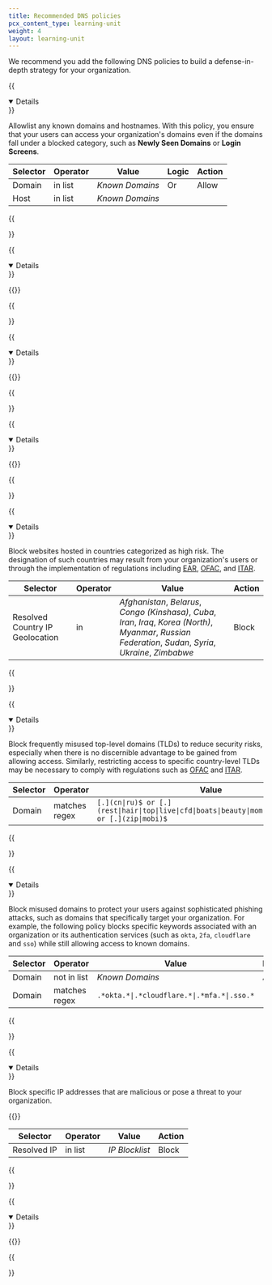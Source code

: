 ```yaml
---
title: Recommended DNS policies
pcx_content_type: learning-unit
weight: 4
layout: learning-unit
---
```


We recommend you add the following DNS policies to build a defense-in-depth strategy for your organization.

{{<details header="All-DNS-Domain-Allowlist" open="true">}}

Allowlist any known domains and hostnames. With this policy, you ensure that your users can access your organization's domains even if the domains fall under a blocked category, such as **Newly Seen Domains** or **Login Screens**.

| Selector | Operator | Value           | Logic | Action |
| -------- | -------- | --------------- | ----- | ------ |
| Domain   | in list  | _Known Domains_ | Or    | Allow  |
| Host     | in list  | _Known Domains_ |       |        |

{{</details>}}

{{<details header="All-DNS-SecurityCategories-Blocklist" open="true">}}

{{<render file="zero-trust/_blocklist-security-categories.md">}}

{{</details>}}

{{<details header="All-DNS-ContentCategories-Blocklist" open="true">}}

{{<render file="zero-trust/_blocklist-content-categories.md" withParameters="DNS;;_Security Risks_">}}

{{</details>}}

{{<details header="All-DNS-Application-Blocklist" open="true">}}

{{<render file="zero-trust/_blocklist-application.md">}}

{{</details>}}

{{<details header="All-DNS-GeoCountryIP-Blocklist" open="true">}}

Block websites hosted in countries categorized as high risk. The designation of such countries may result from your organization's users or through the implementation of regulations including [EAR](https://www.tradecompliance.pitt.edu/embargoed-and-sanctioned-countries), [OFAC](https://orpa.princeton.edu/export-controls/sanctioned-countries), and [ITAR](https://www.tradecompliance.pitt.edu/embargoed-and-sanctioned-countries).

| Selector                        | Operator | Value                                                                                                                                                           | Action |
| ------------------------------- | -------- | --------------------------------------------------------------------------------------------------------------------------------------------------------------- | ------ |
| Resolved Country IP Geolocation | in       | _Afghanistan_, _Belarus_, _Congo (Kinshasa)_, _Cuba_, _Iran_, _Iraq_, _Korea (North)_, _Myanmar_, _Russian Federation_, _Sudan_, _Syria_, _Ukraine_, _Zimbabwe_ | Block  |

{{</details>}}

{{<details header="All-DNS-DomainTopLevel-Blocklist" open="true">}}

Block frequently misused top-level domains (TLDs) to reduce security risks, especially when there is no discernible advantage to be gained from allowing access. Similarly, restricting access to specific country-level TLDs may be necessary to comply with regulations such as [OFAC](https://orpa.princeton.edu/export-controls/sanctioned-countries) and [ITAR](https://www.tradecompliance.pitt.edu/embargoed-and-sanctioned-countries).

| Selector | Operator      | Value                                                                                                    | Action |
| -------- | ------------- | -------------------------------------------------------------------------------------------------------- | ------ |
| Domain   | matches regex | `[.](cn\|ru)$ or [.](rest\|hair\|top\|live\|cfd\|boats\|beauty\|mom\|skin\|okinawa)$ or [.](zip\|mobi)$` | Block  |

{{</details>}}

{{<details header="All-DNS-DomainPhishing-Blocklist" open="true">}}

Block misused domains to protect your users against sophisticated phishing attacks, such as domains that specifically target your organization. For example, the following policy blocks specific keywords associated with an organization or its authentication services (such as `okta`, `2fa`, `cloudflare` and `sso`) while still allowing access to known domains.

| Selector | Operator      | Value                                       | Logic | Action |
| -------- | ------------- | ------------------------------------------- | ----- | ------ |
| Domain   | not in list   | _Known Domains_                             | And   | Block  |
| Domain   | matches regex | `.*okta.*\|.*cloudflare.*\|.*mfa.*\|.sso.*` |       |        |

{{</details>}}

{{<details header="All-DNS-ResolvedIP-Blocklist" open="true">}}

Block specific IP addresses that are malicious or pose a threat to your organization.

{{<render file="zero-trust/_threat-intelligence-automation.md">}}

| Selector    | Operator | Value          | Action |
| ----------- | -------- | -------------- | ------ |
| Resolved IP | in list  | _IP Blocklist_ | Block  |

{{</details>}}

{{<details header="All-DNS-DomainHost-Blocklist" open="true">}}

{{<render file="zero-trust/_blocklist-domain-host.md" withParameters="DNS">}}

{{</details>}}
